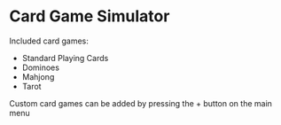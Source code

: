 # Card Game Simulator
Included card games:
- Standard Playing Cards
- Dominoes
- Mahjong
- Tarot

Custom card games can be added by pressing the + button on the main menu
